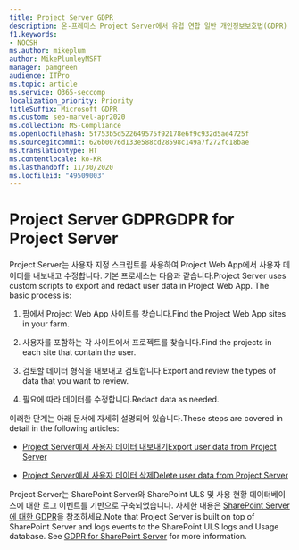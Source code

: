 ```yaml
---
title: Project Server GDPR
description: 온-프레미스 Project Server에서 유럽 연합 일반 개인정보보호법(GDPR) 요구 사항을 해결하는 방법을 알아봅니다.
f1.keywords:
- NOCSH
ms.author: mikeplum
author: MikePlumleyMSFT
manager: pamgreen
audience: ITPro
ms.topic: article
ms.service: O365-seccomp
localization_priority: Priority
titleSuffix: Microsoft GDPR
ms.custom: seo-marvel-apr2020
ms.collection: MS-Compliance
ms.openlocfilehash: 5f753b5d522649575f92178e6f9c932d5ae4725f
ms.sourcegitcommit: 626b0076d133e588cd28598c149a7f272fc18bae
ms.translationtype: HT
ms.contentlocale: ko-KR
ms.lasthandoff: 11/30/2020
ms.locfileid: "49509003"
---
```

# <a name="gdpr-for-project-server"></a><span data-ttu-id="31284-103">Project Server GDPR</span><span class="sxs-lookup"><span data-stu-id="31284-103">GDPR for Project Server</span></span>

<span data-ttu-id="31284-p101">Project Server는 사용자 지정 스크립트를 사용하여 Project Web App에서 사용자 데이터를 내보내고 수정합니다. 기본 프로세스는 다음과 같습니다.</span><span class="sxs-lookup"><span data-stu-id="31284-p101">Project Server uses custom scripts to export and redact user data in Project Web App. The basic process is:</span></span>

1.  <span data-ttu-id="31284-106">팜에서 Project Web App 사이트를 찾습니다.</span><span class="sxs-lookup"><span data-stu-id="31284-106">Find the Project Web App sites in your farm.</span></span>

2.  <span data-ttu-id="31284-107">사용자를 포함하는 각 사이트에서 프로젝트를 찾습니다.</span><span class="sxs-lookup"><span data-stu-id="31284-107">Find the projects in each site that contain the user.</span></span>

3.  <span data-ttu-id="31284-108">검토할 데이터 형식을 내보내고 검토합니다.</span><span class="sxs-lookup"><span data-stu-id="31284-108">Export and review the types of data that you want to review.</span></span>

4.  <span data-ttu-id="31284-109">필요에 따라 데이터를 수정합니다.</span><span class="sxs-lookup"><span data-stu-id="31284-109">Redact data as needed.</span></span>

<span data-ttu-id="31284-110">이러한 단계는 아래 문서에 자세히 설명되어 있습니다.</span><span class="sxs-lookup"><span data-stu-id="31284-110">These steps are covered in detail in the following articles:</span></span>

- [<span data-ttu-id="31284-111">Project Server에서 사용자 데이터 내보내기</span><span class="sxs-lookup"><span data-stu-id="31284-111">Export user data from Project Server</span></span>](/Project/export-user-data-from-project-server?toc=/Office365/Enterprise/toc.json)

- [<span data-ttu-id="31284-112">Project Server에서 사용자 데이터 삭제</span><span class="sxs-lookup"><span data-stu-id="31284-112">Delete user data from Project Server</span></span>](/Project/delete-user-data-from-project-server?toc=/Office365/Enterprise/toc.json)


<span data-ttu-id="31284-p102">Project Server는 SharePoint Server와 SharePoint ULS 및 사용 현황 데이터베이스에 대한 로그 이벤트를 기반으로 구축되었습니다. 자세한 내용은 [SharePoint Server에 대한 GDPR](gdpr-for-sharepoint-server.md)을 참조하세요.</span><span class="sxs-lookup"><span data-stu-id="31284-p102">Note that Project Server is built on top of SharePoint Server and logs events to the SharePoint ULS logs and Usage database. See [GDPR for SharePoint Server](gdpr-for-sharepoint-server.md) for more information.</span></span>
